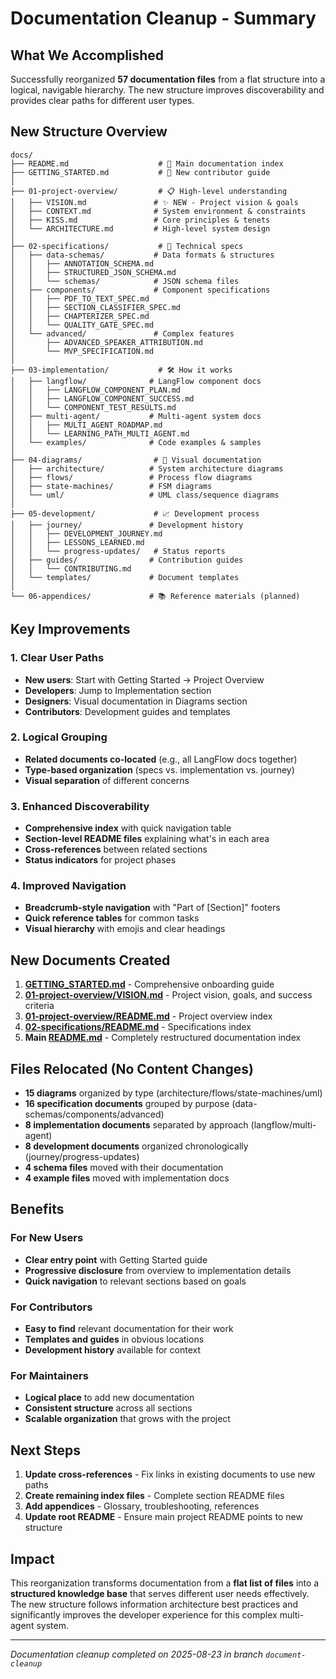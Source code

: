 # Documentation Cleanup - Summary

## What We Accomplished

Successfully reorganized **57 documentation files** from a flat structure into a logical, navigable hierarchy. The new structure improves discoverability and provides clear paths for different user types.

## New Structure Overview

```
docs/
├── README.md                    # 🎯 Main documentation index
├── GETTING_STARTED.md           # 🚀 New contributor guide
│
├── 01-project-overview/         # 📋 High-level understanding
│   ├── VISION.md               # ✨ NEW - Project vision & goals
│   ├── CONTEXT.md              # System environment & constraints
│   ├── KISS.md                 # Core principles & tenets
│   └── ARCHITECTURE.md         # High-level system design
│
├── 02-specifications/           # 📝 Technical specs
│   ├── data-schemas/           # Data formats & structures
│   │   ├── ANNOTATION_SCHEMA.md
│   │   ├── STRUCTURED_JSON_SCHEMA.md
│   │   └── schemas/            # JSON schema files
│   ├── components/             # Component specifications
│   │   ├── PDF_TO_TEXT_SPEC.md
│   │   ├── SECTION_CLASSIFIER_SPEC.md
│   │   ├── CHAPTERIZER_SPEC.md
│   │   └── QUALITY_GATE_SPEC.md
│   └── advanced/               # Complex features
│       ├── ADVANCED_SPEAKER_ATTRIBUTION.md
│       └── MVP_SPECIFICATION.md
│
├── 03-implementation/           # 🛠️ How it works
│   ├── langflow/              # LangFlow component docs
│   │   ├── LANGFLOW_COMPONENT_PLAN.md
│   │   ├── LANGFLOW_COMPONENT_SUCCESS.md
│   │   └── COMPONENT_TEST_RESULTS.md
│   ├── multi-agent/           # Multi-agent system docs
│   │   ├── MULTI_AGENT_ROADMAP.md
│   │   └── LEARNING_PATH_MULTI_AGENT.md
│   └── examples/              # Code examples & samples
│
├── 04-diagrams/                # 🎨 Visual documentation
│   ├── architecture/          # System architecture diagrams
│   ├── flows/                 # Process flow diagrams
│   ├── state-machines/        # FSM diagrams
│   └── uml/                   # UML class/sequence diagrams
│
├── 05-development/             # 📈 Development process
│   ├── journey/               # Development history
│   │   ├── DEVELOPMENT_JOURNEY.md
│   │   ├── LESSONS_LEARNED.md
│   │   └── progress-updates/   # Status reports
│   ├── guides/                # Contribution guides
│   │   └── CONTRIBUTING.md
│   └── templates/             # Document templates
│
└── 06-appendices/             # 📚 Reference materials (planned)
```

## Key Improvements

### 1. **Clear User Paths**
- **New users**: Start with Getting Started → Project Overview
- **Developers**: Jump to Implementation section
- **Designers**: Visual documentation in Diagrams section
- **Contributors**: Development guides and templates

### 2. **Logical Grouping**
- **Related documents co-located** (e.g., all LangFlow docs together)
- **Type-based organization** (specs vs. implementation vs. journey)
- **Visual separation** of different concerns

### 3. **Enhanced Discoverability**
- **Comprehensive index** with quick navigation table
- **Section-level README files** explaining what's in each area
- **Cross-references** between related sections
- **Status indicators** for project phases

### 4. **Improved Navigation**
- **Breadcrumb-style navigation** with "Part of [Section]" footers
- **Quick reference tables** for common tasks
- **Visual hierarchy** with emojis and clear headings

## New Documents Created

1. **[GETTING_STARTED.md](GETTING_STARTED.md)** - Comprehensive onboarding guide
2. **[01-project-overview/VISION.md](01-project-overview/VISION.md)** - Project vision, goals, and success criteria
3. **[01-project-overview/README.md](01-project-overview/README.md)** - Project overview index
4. **[02-specifications/README.md](02-specifications/README.md)** - Specifications index
5. **Main [README.md](README.md)** - Completely restructured documentation index

## Files Relocated (No Content Changes)

- **15 diagrams** organized by type (architecture/flows/state-machines/uml)
- **16 specification documents** grouped by purpose (data-schemas/components/advanced)
- **8 implementation documents** separated by approach (langflow/multi-agent)
- **8 development documents** organized chronologically (journey/progress-updates)
- **4 schema files** moved with their documentation
- **4 example files** moved with implementation docs

## Benefits

### For New Users
- **Clear entry point** with Getting Started guide
- **Progressive disclosure** from overview to implementation details
- **Quick navigation** to relevant sections based on goals

### For Contributors
- **Easy to find** relevant documentation for their work
- **Templates and guides** in obvious locations
- **Development history** available for context

### For Maintainers
- **Logical place** to add new documentation
- **Consistent structure** across all sections
- **Scalable organization** that grows with the project

## Next Steps

1. **Update cross-references** - Fix links in existing documents to use new paths
2. **Create remaining index files** - Complete section README files
3. **Add appendices** - Glossary, troubleshooting, references
4. **Update root README** - Ensure main project README points to new structure

## Impact

This reorganization transforms documentation from a **flat list of files** into a **structured knowledge base** that serves different user needs effectively. The new structure follows information architecture best practices and significantly improves the developer experience for this complex multi-agent system.

---

*Documentation cleanup completed on 2025-08-23 in branch `document-cleanup`*
